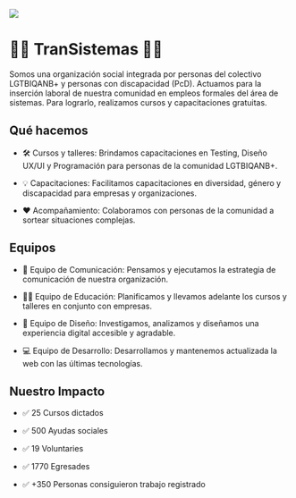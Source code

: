 <a href="http://www.transistemas.org"><img src="https://www.transistemas.org/assets/img_transistemas-vq8ieajI.svg"></img></a>

# 🏳️‍⚧️ TranSistemas 🏳️‍🌈

Somos una organización social integrada por personas del colectivo LGTBIQANB+ y personas con discapacidad (PcD).
Actuamos para la inserción laboral de nuestra comunidad en empleos formales del área de sistemas. Para lograrlo, realizamos cursos y capacitaciones gratuitas.

## Qué hacemos

- 🛠️ Cursos y talleres: Brindamos capacitaciones en Testing, Diseño UX/UI y Programación para personas de la comunidad LGTBIQANB+.

- 💡 Capacitaciones: Facilitamos capacitaciones en diversidad, género y discapacidad para empresas y organizaciones.

- ❤️ Acompañamiento: Colaboramos con personas de la comunidad a sortear situaciones complejas.

## Equipos

- 📢 Equipo de Comunicación: Pensamos y ejecutamos la estrategia de comunicación de nuestra organización.

- 👩‍🏫 Equipo de Educación: Planificamos y llevamos adelante los cursos y talleres en conjunto con empresas.

- 🎨 Equipo de Diseño: Investigamos, analizamos y diseñamos una experiencia digital accesible y agradable.

- 💻 Equipo de Desarrollo: Desarrollamos y mantenemos actualizada la web con las últimas tecnologías.

## Nuestro Impacto

- ✅ 25 Cursos dictados

- ✅ 500 Ayudas sociales

- ✅ 19 Voluntaries

- ✅ 1770 Egresades

- ✅ +350 Personas consiguieron trabajo registrado
